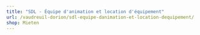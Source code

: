 ```yaml
---
title: "SDL - Équipe d'animation et location d'équipement"
url: /vaudreuil-dorion/sdl-equipe-danimation-et-location-dequipement/
shop: Mieten
---
```

